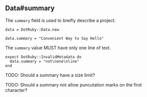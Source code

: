 ## Data#summary

The `summary` field is used to breifly describe a project.

    data = DotRuby::Data.new

    data.summary = "Convenient Way to Say Hello"

The `summary` value MUST have only one line of text.

    expect DotRuby::InvalidMetadata do
      data.summary = "not\none\nline"
    end

TODO: Should a summary have a size limit?

TODO: Should a summary not allow puncutation marks on the first character?

